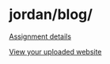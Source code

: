 # jordan/blog/

[Assignment details](/homework/blog)

[View your uploaded website](https://mpaulweeks.github.io/cfc2017/students/jordan/blog/)
